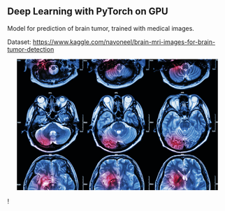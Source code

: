 ## Deep Learning with PyTorch on GPU

Model for prediction of brain tumor, trained with medical images. 

Dataset: https://www.kaggle.com/navoneel/brain-mri-images-for-brain-tumor-detection


<p align="center">
   <img width="460" height="300" src=Brain_600.png>
</p>!
</p>

